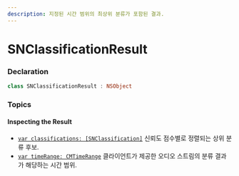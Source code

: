 ```yaml
---
description: 지정된 시간 범위의 최상위 분류가 포함된 결과.
---
```


# SNClassificationResult

### Declaration

```swift
class SNClassificationResult : NSObject
```



### Topics

#### Inspecting the Result

* [`var classifications: [SNClassification]`](https://developer.apple.com/documentation/soundanalysis/snclassificationresult/3182414-classifications) 신뢰도 점수별로 정렬되는 상위 분류 후보.
* [`var timeRange: CMTimeRange`](https://developer.apple.com/documentation/soundanalysis/snclassificationresult/3182415-timerange) 클라이언트가 제공한 오디오 스트림의 분류 결과가 해당하는 시간 범위.


